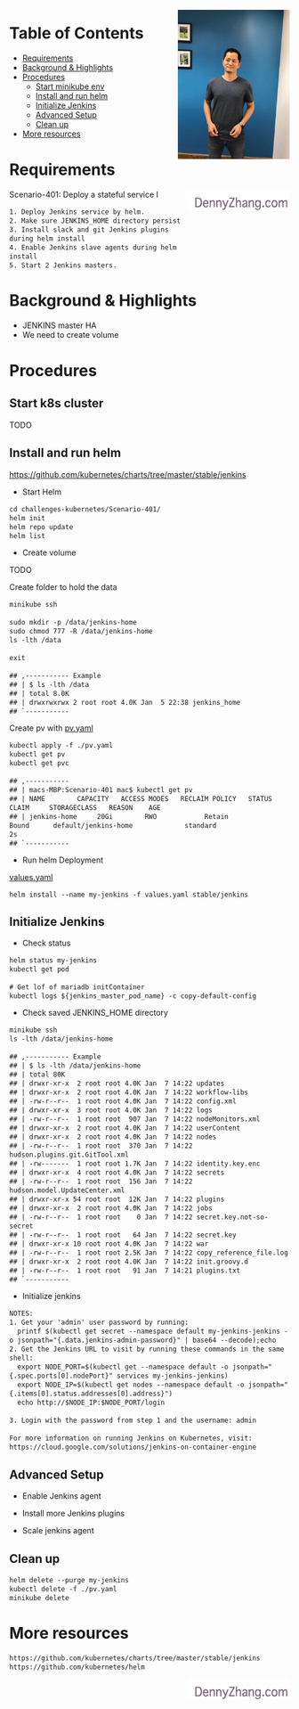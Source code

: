 <a href="https://www.dennyzhang.com"><img align="right" width="201" height="268" src="https://raw.githubusercontent.com/USDevOps/mywechat-slack-group/master/images/denny_201706.png"></a>

Table of Contents
=================

   * [Requirements](#requirements)
   * [Background &amp; Highlights](#background--highlights)
   * [Procedures](#procedures)
      * [Start minikube env](#start-minikube-env)
      * [Install and run helm](#install-and-run-helm)
      * [Initialize Jenkins](#initialize-jenkins)
      * [Advanced Setup](#advanced-setup)
      * [Clean up](#clean-up)
   * [More resources](#more-resources)

# Requirements
<a href="https://www.dennyzhang.com"><img align="right" width="185" height="37" src="https://raw.githubusercontent.com/USDevOps/mywechat-slack-group/master/images/dns_small.png"></a>

Scenario-401: Deploy a stateful service I
```
1. Deploy Jenkins service by helm.
2. Make sure JENKINS_HOME directory persist
3. Install slack and git Jenkins plugins during helm install
4. Enable Jenkins slave agents during helm install
5. Start 2 Jenkins masters.
```

# Background & Highlights
- JENKINS master HA
- We need to create volume

# Procedures

## Start k8s cluster
TODO

## Install and run helm

https://github.com/kubernetes/charts/tree/master/stable/jenkins

- Start Helm
```
cd challenges-kubernetes/Scenario-401/
helm init
helm repo update
helm list
```

- Create volume

TODO

Create folder to hold the data
```
minikube ssh

sudo mkdir -p /data/jenkins-home
sudo chmod 777 -R /data/jenkins-home
ls -lth /data

exit

## ,----------- Example
## | $ ls -lth /data
## | total 8.0K
## | drwxrwxrwx 2 root root 4.0K Jan  5 22:38 jenkins_home
## `-----------
```

Create pv with [pv.yaml](pv.yaml)
```
kubectl apply -f ./pv.yaml
kubectl get pv
kubectl get pvc

## ,-----------
## | macs-MBP:Scenario-401 mac$ kubectl get pv
## | NAME        CAPACITY   ACCESS MODES   RECLAIM POLICY   STATUS      CLAIM     STORAGECLASS   REASON    AGE
## | jenkins-home     20Gi        RWO            Retain           Bound      default/jenkins-home             standard                 2s
## `-----------
```

- Run helm Deployment

[values.yaml](values.yaml)
```
helm install --name my-jenkins -f values.yaml stable/jenkins
```

## Initialize Jenkins

- Check status
```
helm status my-jenkins
kubectl get pod

# Get lof of mariadb initContainer
kubectl logs ${jenkins_master_pod_name} -c copy-default-config
```

- Check saved JENKINS_HOME directory
```
minikube ssh
ls -lth /data/jenkins-home

## ,----------- Example
## | $ ls -lth /data/jenkins-home
## | total 80K
## | drwxr-xr-x  2 root root 4.0K Jan  7 14:22 updates
## | drwxr-xr-x  2 root root 4.0K Jan  7 14:22 workflow-libs
## | -rw-r--r--  1 root root 4.0K Jan  7 14:22 config.xml
## | drwxr-xr-x  3 root root 4.0K Jan  7 14:22 logs
## | -rw-r--r--  1 root root  907 Jan  7 14:22 nodeMonitors.xml
## | drwxr-xr-x  2 root root 4.0K Jan  7 14:22 userContent
## | drwxr-xr-x  2 root root 4.0K Jan  7 14:22 nodes
## | -rw-r--r--  1 root root  370 Jan  7 14:22 hudson.plugins.git.GitTool.xml
## | -rw-------  1 root root 1.7K Jan  7 14:22 identity.key.enc
## | drwxr-xr-x  4 root root 4.0K Jan  7 14:22 secrets
## | -rw-r--r--  1 root root  156 Jan  7 14:22 hudson.model.UpdateCenter.xml
## | drwxr-xr-x 54 root root  12K Jan  7 14:22 plugins
## | drwxr-xr-x  2 root root 4.0K Jan  7 14:22 jobs
## | -rw-r--r--  1 root root    0 Jan  7 14:22 secret.key.not-so-secret
## | -rw-r--r--  1 root root   64 Jan  7 14:22 secret.key
## | drwxr-xr-x 10 root root 4.0K Jan  7 14:22 war
## | -rw-r--r--  1 root root 2.5K Jan  7 14:22 copy_reference_file.log
## | drwxr-xr-x  2 root root 4.0K Jan  7 14:22 init.groovy.d
## | -rw-r--r--  1 root root   91 Jan  7 14:21 plugins.txt
## `-----------
```

- Initialize jenkins
```
NOTES:
1. Get your 'admin' user password by running:
  printf $(kubectl get secret --namespace default my-jenkins-jenkins -o jsonpath="{.data.jenkins-admin-password}" | base64 --decode);echo
2. Get the Jenkins URL to visit by running these commands in the same shell:
  export NODE_PORT=$(kubectl get --namespace default -o jsonpath="{.spec.ports[0].nodePort}" services my-jenkins-jenkins)
  export NODE_IP=$(kubectl get nodes --namespace default -o jsonpath="{.items[0].status.addresses[0].address}")
  echo http://$NODE_IP:$NODE_PORT/login

3. Login with the password from step 1 and the username: admin

For more information on running Jenkins on Kubernetes, visit:
https://cloud.google.com/solutions/jenkins-on-container-engine
```

## Advanced Setup
- Enable Jenkins agent

- Install more Jenkins plugins

- Scale jenkins agent

## Clean up

```
helm delete --purge my-jenkins
kubectl delete -f ./pv.yaml
minikube delete
```

# More resources

```
https://github.com/kubernetes/charts/tree/master/stable/jenkins
https://github.com/kubernetes/helm
```
<a href="https://www.dennyzhang.com"><img align="right" width="185" height="37" src="https://raw.githubusercontent.com/USDevOps/mywechat-slack-group/master/images/dns_small.png"></a>
